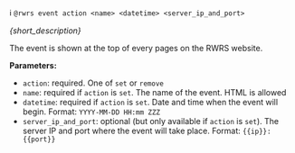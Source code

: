:information_source:️ `@rwrs event action <name> <datetime> <server_ip_and_port>`

_{short_description}_

The event is shown at the top of every pages on the RWRS website.

**Parameters:**

- `action`: required. One of `set` or `remove`
- `name`: required if `action` is `set`. The name of the event. HTML is allowed
- `datetime`: required if `action` is `set`. Date and time when the event will begin. Format: `YYYY-MM-DD HH:mm ZZZ`
- `server_ip_and_port`: optional (but only available if `action` is `set`). The server IP and port where the event will take place. Format: `{{ip}}:{{port}}`
